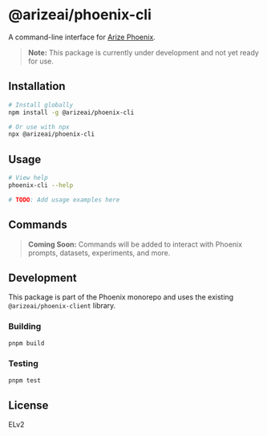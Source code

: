 # @arizeai/phoenix-cli

A command-line interface for [Arize Phoenix](https://github.com/Arize-ai/phoenix).

> **Note:** This package is currently under development and not yet ready for use.

## Installation

```bash
# Install globally
npm install -g @arizeai/phoenix-cli

# Or use with npx
npx @arizeai/phoenix-cli
```

## Usage

```bash
# View help
phoenix-cli --help

# TODO: Add usage examples here
```

## Commands

> **Coming Soon:** Commands will be added to interact with Phoenix prompts, datasets, experiments, and more.

## Development

This package is part of the Phoenix monorepo and uses the existing `@arizeai/phoenix-client` library.

### Building

```bash
pnpm build
```

### Testing

```bash
pnpm test
```

## License

ELv2
